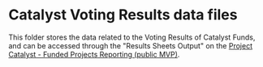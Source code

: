# Catalyst Voting Results data files

This folder stores the data related to the Voting Results of Catalyst Funds, and can be accessed through the "Results Sheets Output" on the [Project Catalyst - Funded Projects Reporting (public MVP)](https://bit.ly/FundedProjectsReporting).

